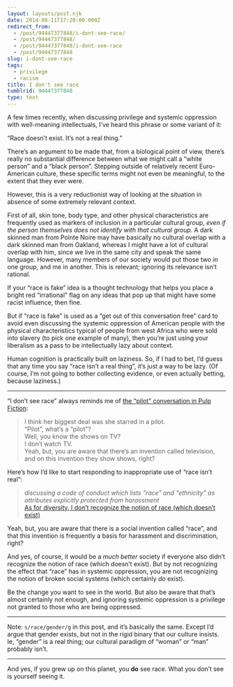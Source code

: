 ```yaml
---
layout: layouts/post.njk
date: 2014-08-11T17:20:00.000Z
redirect_from:
  - /post/94447377848/i-dont-see-race/
  - /post/94447377848/
  - /post/94447377848/i-dont-see-race
  - /post/94447377848
slug: i-dont-see-race
tags:
  - privilege
  - racism
title: I don't see race
tumblrid: 94447377848
type: text
---
```

<p>A few times recently, when discussing privilege and systemic oppression with well-meaning intellectuals, I&rsquo;ve heard this phrase or some variant of it:</p>

<p>&ldquo;Race doesn&rsquo;t exist.  It&rsquo;s not a real thing.&rdquo;</p>

<p>There&rsquo;s an argument to be made that, from a biological point of view, there&rsquo;s really no substantial difference between what we might call a &ldquo;white person&rdquo; and a &ldquo;black person&rdquo;.  Stepping outside of relatively recent Euro-American culture, these specific terms might not even be meaningful, to the extent that they ever were.</p>

<p>However, this is a very reductionist way of looking at the situation in absence of some extremely relevant context.</p>

<p>First of all, skin tone, body type, and other physical characteristics are frequently used as markers of inclusion in a particular cultural group, <em>even if the person themselves does not identify with that cultural group</em>.  A dark skinned man from Pointe Noire may have basically no cultural overlap with a dark skinned man from Oakland, whereas I might have a lot of cultural overlap with him, since we live in the same city and speak the same language.  However, many members of our society would put those two in one group, and me in another.  This is relevant; ignoring its relevance isn&rsquo;t rational.</p>

<p>If your &ldquo;race is fake&rdquo; idea is a thought technology that helps you place a bright red &ldquo;irrational&rdquo; flag on any ideas that pop up that might have some racist influence, then fine.</p>

<p>But if &ldquo;race is fake&rdquo; is used as a &ldquo;get out of this conversation free&rdquo; card to avoid even discussing the systemic oppression of American people with the physical characteristics typical of people from west Africa who were sold into slavery (to pick one example of many), then you&rsquo;re just using your liberalism as a pass to be intellectually lazy about context.</p>

<p>Human cognition is practically built on laziness.  So, if I had to bet, I&rsquo;d guess that any time you say &ldquo;race isn&rsquo;t a real thing&rdquo;, it&rsquo;s just a way to be lazy.  (Of course, I&rsquo;m not going to bother collecting evidence, or even actually betting, because laziness.)</p>

<hr><p>&ldquo;I don&rsquo;t see race&rdquo; always reminds me of <a href="https://www.youtube.com/watch?v=vEnpT8UiV_w">the &ldquo;pilot&rdquo; conversation in Pulp Fiction</a>:</p>

<blockquote>
  <p>I think her biggest deal was she starred in a pilot.<br/>
  &ldquo;Pilot&rdquo;, what&rsquo;s a &ldquo;pilot&rdquo;?<br/>
  Well, you know the shows on TV?<br/>
  I don&rsquo;t watch TV.<br/>
  Yeah, but, you are aware that there&rsquo;s an invention called television, and on this invention they show shows, right?</p>
</blockquote>

<p>Here&rsquo;s how I&rsquo;d like to start responding to inappropriate use of &ldquo;race isn&rsquo;t real&rdquo;:</p>

<blockquote>
  <p><em>discussing a code of conduct which lists &ldquo;race&rdquo; and &ldquo;ethnicity&rdquo; as attributes explicitly protected from harassment</em><br/><a href="http://mail-archives.apache.org/mod_mbox/couchdb-dev/201408.mbox/%3CCAP-cCyQEGqTh1SVCKtKB9%2B8okpM4whm6gdk%3DOOuUZ7mptX_YYA%40mail.gmail.com%3E">As for diversity, I don&rsquo;t recognize the notion of race (which doesn&rsquo;t exist)</a></p>
</blockquote>

<p>Yeah, but, you are aware that there is a social invention called &ldquo;race&rdquo;, and that this invention is frequently a basis for harassment and discrimination, right?</p>

<p>And yes, of course, it would be a <em>much better</em> society if everyone also didn&rsquo;t recognize the notion of race (which doesn&rsquo;t exist).  But by not recognizing the effect that &ldquo;race&rdquo; has in systemic oppression, you are not recognizing the notion of broken social systems (which certainly <em>do</em> exist).</p>

<p>Be the change you want to see in the world.  But also be aware that that&rsquo;s almost certainly not enough, and ignoring systemic oppression is a privilege not granted to those who are being oppressed.</p>

<hr><p>Note: <code>s/race/gender/g</code> in this post, and it&rsquo;s basically the same.  Except I&rsquo;d argue that gender exists, but not in the rigid binary that our culture insists.  Ie, &ldquo;gender&rdquo; is a real thing; our cultural paradigm of &ldquo;woman&rdquo; or &ldquo;man&rdquo; probably isn&rsquo;t.</p>

<hr><p>And yes, if you grew up on this planet, you <strong>do</strong> see race.  What you don&rsquo;t see is yourself seeing it.</p>
